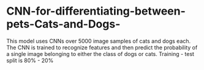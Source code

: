 # CNN-for-differentiating-between-pets-Cats-and-Dogs-
This model uses CNNs over 5000 image samples of cats and dogs each. The CNN is trained to recognize features and then predict the probability of a single image belonging to either the class of dogs or cats.
Training - test split is 80% - 20%
